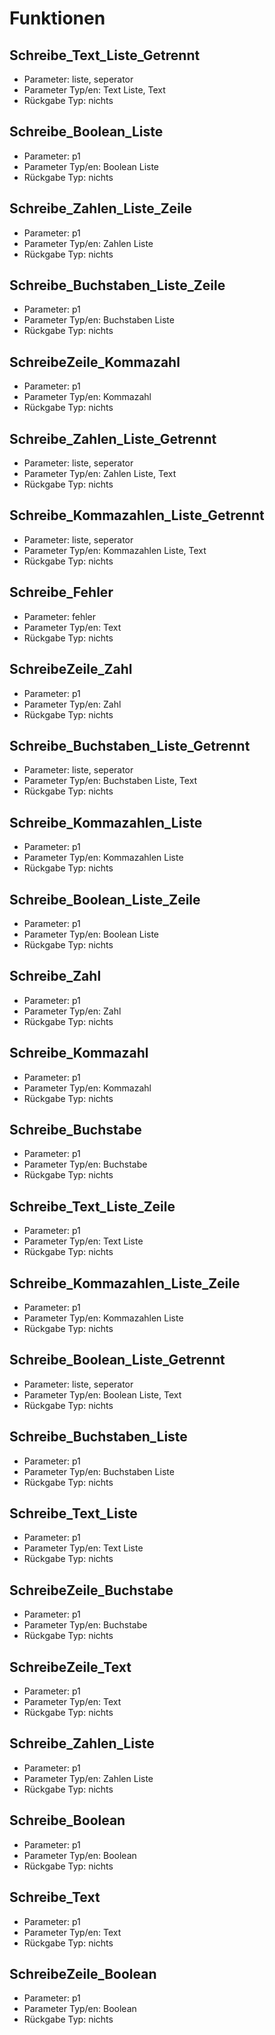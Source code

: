 # Funktionen
## Schreibe_Text_Liste_Getrennt
* Parameter: liste, seperator
* Parameter Typ/en: Text Liste, Text
* Rückgabe Typ: nichts

## Schreibe_Boolean_Liste
* Parameter: p1
* Parameter Typ/en: Boolean Liste
* Rückgabe Typ: nichts

## Schreibe_Zahlen_Liste_Zeile
* Parameter: p1
* Parameter Typ/en: Zahlen Liste
* Rückgabe Typ: nichts

## Schreibe_Buchstaben_Liste_Zeile
* Parameter: p1
* Parameter Typ/en: Buchstaben Liste
* Rückgabe Typ: nichts

## SchreibeZeile_Kommazahl
* Parameter: p1
* Parameter Typ/en: Kommazahl
* Rückgabe Typ: nichts

## Schreibe_Zahlen_Liste_Getrennt
* Parameter: liste, seperator
* Parameter Typ/en: Zahlen Liste, Text
* Rückgabe Typ: nichts

## Schreibe_Kommazahlen_Liste_Getrennt
* Parameter: liste, seperator
* Parameter Typ/en: Kommazahlen Liste, Text
* Rückgabe Typ: nichts

## Schreibe_Fehler
* Parameter: fehler
* Parameter Typ/en: Text
* Rückgabe Typ: nichts

## SchreibeZeile_Zahl
* Parameter: p1
* Parameter Typ/en: Zahl
* Rückgabe Typ: nichts

## Schreibe_Buchstaben_Liste_Getrennt
* Parameter: liste, seperator
* Parameter Typ/en: Buchstaben Liste, Text
* Rückgabe Typ: nichts

## Schreibe_Kommazahlen_Liste
* Parameter: p1
* Parameter Typ/en: Kommazahlen Liste
* Rückgabe Typ: nichts

## Schreibe_Boolean_Liste_Zeile
* Parameter: p1
* Parameter Typ/en: Boolean Liste
* Rückgabe Typ: nichts

## Schreibe_Zahl
* Parameter: p1
* Parameter Typ/en: Zahl
* Rückgabe Typ: nichts

## Schreibe_Kommazahl
* Parameter: p1
* Parameter Typ/en: Kommazahl
* Rückgabe Typ: nichts

## Schreibe_Buchstabe
* Parameter: p1
* Parameter Typ/en: Buchstabe
* Rückgabe Typ: nichts

## Schreibe_Text_Liste_Zeile
* Parameter: p1
* Parameter Typ/en: Text Liste
* Rückgabe Typ: nichts

## Schreibe_Kommazahlen_Liste_Zeile
* Parameter: p1
* Parameter Typ/en: Kommazahlen Liste
* Rückgabe Typ: nichts

## Schreibe_Boolean_Liste_Getrennt
* Parameter: liste, seperator
* Parameter Typ/en: Boolean Liste, Text
* Rückgabe Typ: nichts

## Schreibe_Buchstaben_Liste
* Parameter: p1
* Parameter Typ/en: Buchstaben Liste
* Rückgabe Typ: nichts

## Schreibe_Text_Liste
* Parameter: p1
* Parameter Typ/en: Text Liste
* Rückgabe Typ: nichts

## SchreibeZeile_Buchstabe
* Parameter: p1
* Parameter Typ/en: Buchstabe
* Rückgabe Typ: nichts

## SchreibeZeile_Text
* Parameter: p1
* Parameter Typ/en: Text
* Rückgabe Typ: nichts

## Schreibe_Zahlen_Liste
* Parameter: p1
* Parameter Typ/en: Zahlen Liste
* Rückgabe Typ: nichts

## Schreibe_Boolean
* Parameter: p1
* Parameter Typ/en: Boolean
* Rückgabe Typ: nichts

## Schreibe_Text
* Parameter: p1
* Parameter Typ/en: Text
* Rückgabe Typ: nichts

## SchreibeZeile_Boolean
* Parameter: p1
* Parameter Typ/en: Boolean
* Rückgabe Typ: nichts


